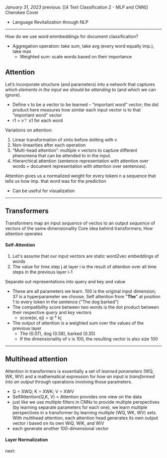 *January 31, 2023*
previous: [[4 Text Classification 2 - MLP and CNN]]
Cherokee Cover
- Language Revitalization through NLP

---

How do we use word emmbeddings for document classification?
- Aggregation operation: take sum, take avg (every word equally imp.), take max 
	- Weighted sum: scale words based on their importance

## Attention
Let’s incorporate structure (and parameters) into a network that captures *which elements in the input we should be attending to* (and which we can ignore).
- Define v to be a vector to be learned – “important word” vector; the dot product here measures how similar each input vector is to that “important word” vector
- r1 = v⊤ x1 for each word

Variations on attention:
1. Linear transformation of xinto before dotting with v
2. Non-linearities after each operation
3. “Multi-head attention”: multiple v vectors to capture different phenomena that can be attended to in the input.
4. Hierarchical attention (sentence representation with attention over words + document representation with attention over sentences).

Attention gives us a normalized weight for every tokeni n a sequence that tells us how imp. that word was for the prediction
- Can be useful for visualization


---

## Transformers
Transformers map an input *sequence* of vectos to an output *sequence* of vectors of the same dimensionality
Core idea behind transformers; How attention operates

#### Self-Attention
1. Let's assume that our input vectors are static word2vec embeddings of words
2. The value for time step j at layer i is the result of attention over all time steps in the previous layer i-1

Separate out representations into query and key and value
- These are all parameters we learn. 100 is the original input dimension; 37 is a hyperparameter we choose.
Self attention from "**The**" at position 1 to every token in the sentence ("The dog barked")
- The compatibility score between two words is the dot product between their respective *query* and *key* vectors
	- score(ei, ej) = qi * kj
- The output of attention is a weighted sum over the values of the previous layer
	- The (0.07), dog (0.58), barked (0.35)
	- If the dimensionality of v is 100, the resulting vector is also size 100

---

## Multihead attention
Attention in transformers is essentially a set of *learned parameters* (WQ, WK, WV) and a mathematical expression for *how an input is transformed into an output* through operations involving those parameters.
- Q = XWQ; K = XWK; V = XWV
- SelfAttention(Q,K, V) =
Attention provides one view on the data
- just like we use multiple filters in CNNs to provide multiple perspectives (by learning separate parameters for each one), we learn multiple perspectives in a transformer by learning multiple (WQ, WK, WV) sets.
With multihead attention, each attention head generates its own output vector i based on its own WiQ, WiK, and WiV
- each generate another 100-dimensional vector

#### Layer Normalization



next:
